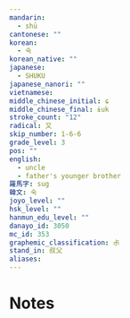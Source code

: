 ```yaml
---
mandarin:
  - shū
cantonese: ""
korean:
  - 숙
korean_native: ""
japanese:
  - SHUKU
japanese_nanori: ""
vietnamese:
middle_chinese_initial: ɕ
middle_chinese_final: ɨuk
stroke_count: "12"
radical: 又
skip_number: 1-6-6
grade_level: 3
pos: ""
english:
  - uncle
  - father's younger brother
羅馬字: sug
韓文: 숙
joyo_level: ""
hsk_level: ""
hanmun_edu_level: ""
danayo_id: 3050
mc_id: 353
graphemic_classification: 尗
stand_in: 叔父
aliases:
---
```


# Notes
